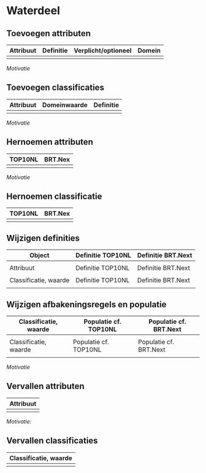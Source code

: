 Waterdeel
=========

Toevoegen attributen
--------------------

| Attribuut | Definitie | Verplicht/optioneel | Domein |
|-----------|-----------|---------------------|--------|
|           |           |                     |        |

*Motivatie*

Toevoegen classificaties
------------------------

| Attribuut | Domeinwaarde | Definitie |
|-----------|--------------|-----------|
|           |              |           |

*Motivatie*

Hernoemen attributen
--------------------

| TOP10NL | BRT.Nex |
|---------|---------|
|         |         |

*Motivatie*

Hernoemen classificatie
-----------------------

| TOP10NL | BRT.Nex |
|---------|---------|
|         |         |

Wijzigen definities
-------------------

| Object                | Definitie TOP10NL | Definitie BRT.Next |
|-----------------------|-------------------|--------------------|
|                       |                   |                    |
| Attribuut             | Definitie TOP10NL | Definitie BRT.Next |
|                       |                   |                    |
| Classificatie, waarde | Definitie TOP10NL | Definitie BRT.Next |
|                       |                   |                    |

Wijzigen afbakeningsregels en populatie
---------------------------------------

| Classificatie, waarde | Populatie cf. TOP10NL | Populatie cf. BRT.Next |
|-----------------------|-----------------------|------------------------|
|                       |                       |                        |
| Classificatie, waarde | Populatie cf. TOP10NL | Populatie cf. BRT.Next |
|                       |                       |                        |

*Motivatie*

Vervallen attributen
--------------------

| Attribuut |
|-----------|
|           |

*Motivatie:*

Vervallen classificaties
------------------------

| Classificatie, waarde |
|-----------------------|
|                       |
